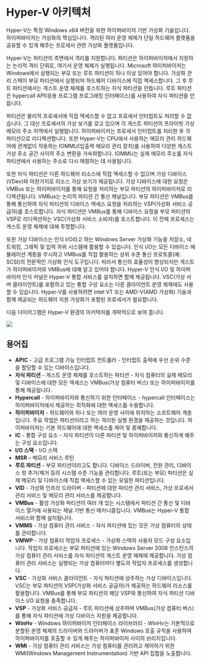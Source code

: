 # <a name="hyper-v-architecture"></a>Hyper-V 아키텍처

Hyper-V는 특정 Windows x64 버전을 위한 하이퍼바이저 기반 가상화 기술입니다.  하이퍼바이저는 가상화의 핵심입니다.  격리된 여러 운영 체제가 단일 하드웨어 플랫폼을 공유할 수 있게 해주는 프로세서 관련 가상화 플랫폼입니다.

Hyper-V는 파티션의 측면에서 격리를 지원합니다. 파티션은 하이퍼바이저에서 지원하는 논리적 격리 단위로, 여기서 운영 체제가 실행됩니다. Microsoft 하이퍼바이저는 Windows에서 실행되는 부모 또는 루트 파티션이 하나 이상 있어야 합니다. 가상화 관리 스택이 부모 파티션에서 실행되어 하드웨어 디바이스에 직접 액세스합니다. 그 후 루트 파티션에서는 게스트 운영 체제를 호스트하는 자식 파티션을 만듭니다. 루트 파티션은 hypercall API(응용 프로그램 프로그래밍 인터페이스)를 사용하여 자식 파티션을 만듭니다.

파티션은 물리적 프로세서에 직접 액세스할 수 없고 프로세서 인터럽트도 처리할 수 없습니다. 그 대신 프로세서의 가상 보기를 갖고 있으며 각 게스트 파티션의 프라이빗 가상 메모리 주소 지역에서 실행됩니다. 하이퍼바이저는 프로세서 인터럽트를 처리한 후 각 파티션으로 리디렉션합니다. 또한 Hyper-V는 CPU에서 사용하는 메모리 관리 하드웨어에 관계없이 작동하는 IOMMU(입출력 메모리 관리 장치)를 사용하여 다양한 게스트 가상 주소 공간 사이의 주소 변환을 가속화합니다. IOMMU는 실제 메모리 주소를 자식 파티션에서 사용하는 주소로 다시 매핑하는 데 사용됩니다.

또한 자식 파티션은 다른 하드웨어 리소스에 직접 액세스할 수 없으며 가상 디바이스(VDev)와 마찬가지로 리소스 가상 보기가 제공됩니다. 가상 디바이스에 대한 요청은 VMBus 또는 하이퍼바이저를 통해 요청을 처리하는 부모 파티션의 하이퍼바이저로 리디렉션됩니다. VMBus는 논리적 파티션 간 통신 채널입니다. 부모 파티션은 VMBus를 통해 통신하여 자식 파티션의 디바이스 액세스 요청을 처리하는 VSP(가상화 서비스 공급자)를 호스트합니다. 자식 파티션은 VMBus를 통해 디바이스 요청을 부모 파티션의 VSP로 리디렉션하는 VSC(가상화 서비스 소비자)를 호스트합니다. 이 전체 프로세스는 게스트 운영 체제에 대해 투명합니다.

또한 가상 디바이스는 인식 I/O라고 하는 Windows Server 가상화 기능을 저장소, 네트워킹, 그래픽 및 입력 하위 시스템에 활용할 수 있습니다. 인식 I/O는 모든 디바이스 에뮬레이션 계층을 무시하고 VMBus를 직접 활용하는 상위 수준 통신 프로토콜(예: SCSI)의 전문적인 가상화 인식 도구입니다. 따라서 통신의 효율성이 향상되지만 게스트가 하이퍼바이저와 VMBus에 대해 알고 있어야 합니다. Hyper-V 인식 I/O 및 하이퍼바이저 인식 커널은 Hyper-V 통합 서비스를 설치하면 함께 제공됩니다. VSC(가상 서버 클라이언트)를 포함하고 있는 통합 구성 요소는 다른 클라이언트 운영 체제에도 사용할 수 있습니다. Hyper-V를 사용하려면 Intel VT 또는 AMD-V(AMD 가상화) 기술과 함께 제공되는 하드웨어 지원 가상화가 포함된 프로세서가 필요합니다.

다음 다이어그램은 Hyper-V 환경의 아키텍처를 개략적으로 보여 줍니다.

![](./media/hv_architecture.png)

## <a name="glossary"></a>용어집
* **APIC** - 고급 프로그램 가능 인터럽트 컨트롤러 - 인터럽트 출력에 우선 순위 수준을 할당할 수 있는 디바이스입니다.
* **자식 파티션** - 게스트 운영 체제를 호스트하는 파티션 - 자식 컴퓨터의 실제 메모리 및 디바이스에 대한 모든 액세스는 VMBus(가상 컴퓨터 버스) 또는 하이퍼바이저를 통해 제공됩니다.
* **Hypercall** - 하이퍼바이저와 통신하기 위한 인터페이스 - hypercall 인터페이스는 하이퍼바이저에서 제공하는 최적화에 대한 액세스를 수용합니다.
* **하이퍼바이저** - 하드웨어와 하나 또는 여러 운영 사이에 위치하는 소프트웨어 계층입니다. 주요 작업은 파티션이라고 하는 격리된 실행 환경을 제공하는 것입니다. 하이퍼바이저는 기본 하드웨어에 대한 액세스를 제어 및 중재합니다.
* **IC** - 통합 구성 요소 - 자식 파티션이 다른 파티션 및 하이퍼바이저와 통신하게 해주는 구성 요소입니다.
* **I/O 스택** - I/O 스택
* **MSR** – 메모리 서비스 루틴
* **루트 파티션** - 부모 파티션이라고도 합니다.  디바이스 드라이버, 전원 관리, 디바이스 핫 추가/제거 등의 시스템 수준 기능을 관리합니다. 루트(또는 부모) 파티션은 실제 메모리 및 디바이스에 직접 액세스할 수 있는 유일한 파티션입니다.
* **VID** - 가상화 인프라 드라이버 - 파티션에 대한 파티션 관리 서비스, 가상 프로세서 관리 서비스 및 메모리 관리 서비스를 제공합니다.
* **VMBus** - 활성 가상화 파티션이 여러 개 있는 시스템에서 파티션 간 통신 및 디바이스 열거에 사용되는 채널 기반 통신 메커니즘입니다. VMBus는 Hyper-V 통합 서비스와 함께 설치됩니다.
* **VMMS** - 가상 컴퓨터 관리 서비스 - 자식 파티션에 있는 모든 가상 컴퓨터의 상태를 관리합니다.
* **VMWP** - 가상 컴퓨터 작업자 프로세스 - 가상화 스택의 사용자 모드 구성 요소입니다. 작업자 프로세스는 부모 파티션에 있는 Windows Server 2008 인스턴스의 가상 컴퓨터 관리 서비스를 자식 파티션의 게스트 운영 체제에 제공합니다. 가상 컴퓨터 관리 서비스는 실행되는 가상 컴퓨터마다 별도의 작업자 프로세스를 생성합니다.
* **VSC** - 가상화 서비스 클라이언트 - 자식 파티션에 상주하는 가상 디바이스입니다. VSC는 부모 파티션의 VSP(가상화 서비스 공급자)가 제공하는 하드웨어 리소스를 활용합니다. VMBus를 통해 부모 파티션의 해당 VSP와 통신하여 자식 파티션 디바이스 I/O 요청을 충족합니다.
* **VSP** - 가상화 서비스 공급자 - 루트 파티션에 상주하며 VMBus(가상 컴퓨터 버스)를 통해 자식 파티션에 가상 디바이스 지원을 제공합니다.
* **WinHv** - Windows 하이퍼바이저 인터페이스 라이브러리 - WinHv는 기본적으로 분할된 운영 체제의 드라이버와 드라이버가 표준 Windows 호출 규칙을 사용하여 하이퍼바이저를 호출할 수 있게 해주는 하이퍼바이저 사이의 브리지입니다.
* **WMI** - 가상 컴퓨터 관리 서비스는 가상 컴퓨터를 관리하고 제어하기 위한 WMI(Windows Management Instrumentation) 기반 API 집합을 노출합니다.
